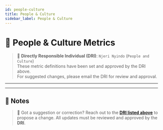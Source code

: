 ```yaml
---
id: people-culture
title: People & Culture
sidebar_label: People & Culture
---
```


# 👥 People & Culture Metrics

> 📌 <span id="dri">**Directly Responsible Individual (DRI)**: `Njeri Nyindo` (`People and Culture`)</span>  
> These metric definitions have been set and approved by the DRI above.  
> For suggested changes, please email the DRI for review and approval.

---

---

## 📝 Notes

> 🔄 Got a suggestion or correction? Reach out to the [**DRI listed above**](#dri) to propose a change. All updates must be reviewed and approved by the **DRI**.
